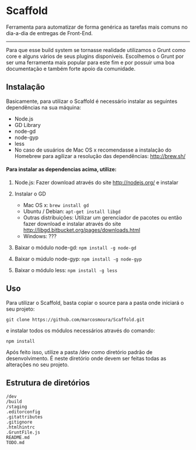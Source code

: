 Scaffold
========

Ferramenta para automatizar de forma genérica as tarefas mais comuns no dia-a-dia de entregas de Front-End.
* * *
Para que esse build system se tornasse realidade utilizamos o Grunt como core e alguns vários de seus plugins disponíveis.
Escolhemos o Grunt por ser uma ferramenta mais popular para este fim e por possuir uma boa documentação e também forte apoio da comunidade.

## Instalação

Basicamente, para utilizar o Scaffold é necessário instalar as seguintes dependências na sua máquina:

- Node.js
- GD Library
- node-gd
- node-gyp
- less
- No caso de usuários de Mac OS x recomendasse a instalação do Homebrew para agilizar a resolução das dependências: http://brew.sh/

#### Para instalar as dependencias acima, utilize:

1. Node.js: Fazer download através do site http://nodejs.org/ e instalar

2. Instalar o GD
    - Mac OS x: `brew install gd`
    - Ubuntu / Debian: `apt-get install libgd`
    - Outras distribuições: Utilizar um gerenciador de pacotes ou então fazer download e instalar através do site http://libgd.bitbucket.org/pages/downloads.html
    - Windows: ???
3. Baixar o módulo node-gd: `npm install -g node-gd`
4. Baixar o múdulo node-gyp: `npm install -g node-gyp`
5. Baixar o módulo less: `npm install -g less`

## Uso

Para utilizar o Scaffold, basta copiar o source para a pasta onde iniciará o seu projeto:

    git clone https://github.com/marcosmoura/Scaffold.git

e instalar todos os módulos necessários através do comando:

    npm install

Após feito isso, utilize a pasta /dev como diretório padrão de desenvolvimento. É neste diretório onde devem ser feitas todas as alterações no seu projeto.

## Estrutura de diretórios

    /dev  
    /build  
    /staging  
    .editorconfig  
    .gitattributes  
    .gitignore  
    .htmlhintrc  
    .GruntFile.js  
    README.md  
    TODO.md  
